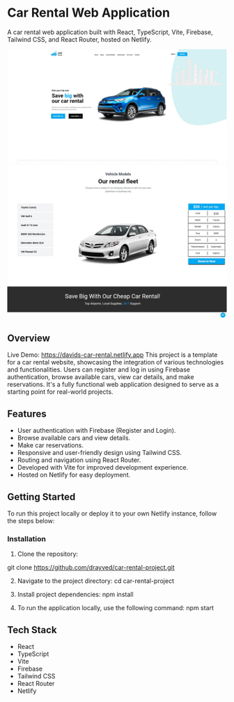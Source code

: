 # Car Rental Web Application

A car rental web application built with React, TypeScript, Vite, Firebase, Tailwind CSS, and React Router, hosted on Netlify.

![Screenshot 1](/screenshots/screenshot1.JPG)
![Screenshot 2](/screenshots/screenshot.JPG)

## Overview
Live Demo: https://davids-car-rental.netlify.app
This project is a template for a car rental website, showcasing the integration of various technologies and functionalities. Users can register and log in using Firebase authentication, browse available cars, view car details, and make reservations. It's a fully functional web application designed to serve as a starting point for real-world projects.

## Features

- User authentication with Firebase (Register and Login).
- Browse available cars and view details.
- Make car reservations.
- Responsive and user-friendly design using Tailwind CSS.
- Routing and navigation using React Router.
- Developed with Vite for improved development experience.
- Hosted on Netlify for easy deployment.

## Getting Started

To run this project locally or deploy it to your own Netlify instance, follow the steps below:

### Installation

1. Clone the repository:

git clone https://github.com/drayved/car-rental-project.git

2. Navigate to the project directory:
cd car-rental-project

3. Install project dependencies:
npm install

4. To run the application locally, use the following command:
npm start

## Tech Stack
- React
- TypeScript
- Vite
- Firebase
- Tailwind CSS
- React Router
- Netlify




